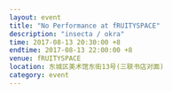 ```yaml
---
layout: event
title: "No Performance at fRUITYSPACE"
description: "insecta / okra"
time: 2017-08-13 20:30:00 +8
endtime: 2017-08-13 22:00:00 +8
venue: fRUITYSPACE
location: 东城区美术馆东街13号(三联书店对面)
category: event
---
```

